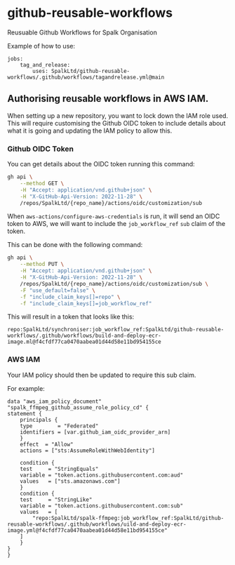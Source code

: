 # github-reusable-workflows

Reusuable Github Workflows for Spalk Organisation

Example of how to use:

```
jobs:
    tag_and_release:
        uses: SpalkLtd/github-reusable-workflows/.github/workflows/tagandrelease.yml@main
```

## Authorising reusable workflows in AWS IAM.

When setting up a new repository, you want to lock down the IAM role used.
This will require customising the Github OIDC token to include details about
what it is going and updating the IAM policy to allow this.

### Github OIDC Token
You can get details about the OIDC token running this command:

```bash
gh api \
    --method GET \
    -H "Accept: application/vnd.github+json" \
    -H "X-GitHub-Api-Version: 2022-11-28" \
    /repos/SpalkLtd/{repo_name}/actions/oidc/customization/sub
```

When `aws-actions/configure-aws-credentials` is run, it will send an OIDC token to AWS,
we will want to include the `job_workflow_ref` `sub` claim of the token.

This can be done with the following command:

```bash
gh api \
    --method PUT \
    -H "Accept: application/vnd.github+json" \
    -H "X-GitHub-Api-Version: 2022-11-28" \
    /repos/SpalkLtd/{repo_name}/actions/oidc/customization/sub \
    -F "use_default=false" \
    -f "include_claim_keys[]=repo" \
    -f "include_claim_keys[]=job_workflow_ref" 
```

This will result in a token that looks like this:
```
repo:SpalkLtd/synchroniser:job_workflow_ref:SpalkLtd/github-reusable-workflows/.github/workflows/build-and-deploy-ecr-image.ml@f4cfdf77ca0470aabea01d44d58e11bd954155ce
```
### AWS IAM
Your IAM policy should then be updated to require this sub claim.

For example:
```hcl
data "aws_iam_policy_document" "spalk_ffmpeg_github_assume_role_policy_cd" {
statement {
    principals {
    type        = "Federated"
    identifiers = [var.github_iam_oidc_provider_arn]
    }
    effect  = "Allow"
    actions = ["sts:AssumeRoleWithWebIdentity"]

    condition {
    test     = "StringEquals"
    variable = "token.actions.githubusercontent.com:aud"
    values   = ["sts.amazonaws.com"]
    }
    condition {
    test     = "StringLike"
    variable = "token.actions.githubusercontent.com:sub"
    values   = [
        "repo:SpalkLtd/spalk-ffmpeg:job_workflow_ref:SpalkLtd/github-reusable-workflows/.github/workflows/uild-and-deploy-ecr-image.yml@f4cfdf77ca0470aabea01d44d58e11bd954155ce"
    ]
    }
}
}
```
